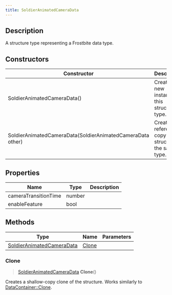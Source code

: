 ```yaml
---
title: SoldierAnimatedCameraData
---
```

## Description

A structure type representing a Frostbite data type.

## Constructors

| Constructor                                                | Description                                              |
| ---------------------------------------------------------- | -------------------------------------------------------- |
| SoldierAnimatedCameraData()                                | Create a new instance of this structure type.            |
| SoldierAnimatedCameraData(SoldierAnimatedCameraData other) | Create a reference copy of a structure of the same type. |

## Properties

| Name                 | Type   | Description |
| -------------------- | ------ | ----------- |
| cameraTransitionTime | number |             |
| enableFeature        | bool   |             |

## Methods

| Type                                                   | Name            | Parameters |
| ------------------------------------------------------ | --------------- | ---------- |
| [SoldierAnimatedCameraData](SoldierAnimatedCameraData) | [Clone](#clone) |            |

### Clone

> [SoldierAnimatedCameraData](SoldierAnimatedCameraData) **Clone**()

Creates a shallow-copy clone of the structure. Works similarly to [DataContainer::Clone](/vext/ref/shared/class/datacontainer#clone).
